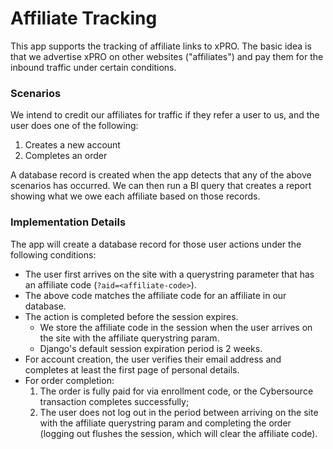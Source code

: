 # Affiliate Tracking

This app supports the tracking of affiliate links to xPRO. The basic idea is that we 
advertise xPRO on other websites ("affiliates") and pay them for the inbound traffic under 
certain conditions. 

### Scenarios

We intend to credit our affiliates for traffic if they refer a user to us, and the user 
does one of the following:

1. Creates a new account
1. Completes an order

A database record is created when the app detects that any of the above scenarios has occurred. We can then
run a BI query that creates a report showing what we owe each affiliate based on those records. 

### Implementation Details

The app will create a database record for those user actions under the following conditions:

- The user first arrives on the site with a querystring parameter that has an affiliate code (`?aid=<affiliate-code>`).
- The above code matches the affiliate code for an affiliate in our database.
- The action is completed before the session expires.
  - We store the affiliate code in the session when the user arrives on the site with the affiliate querystring param.
  - Django's default session expiration period is 2 weeks.
- For account creation, the user verifies their email address and completes at least the first page of personal details.
- For order completion:
  1. The order is fully paid for via enrollment code, or the Cybersource transaction completes successfully;
  1. The user does not log out in the period between arriving on the site with the affiliate querystring param and 
     completing the order (logging out flushes the session, which will clear the affiliate code).
